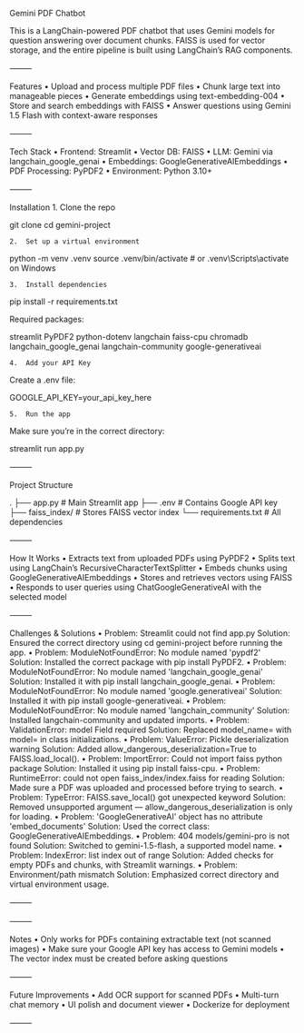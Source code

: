 Gemini PDF Chatbot

This is a LangChain-powered PDF chatbot that uses Gemini models for question answering over document chunks. FAISS is used for vector storage, and the entire pipeline is built using LangChain’s RAG components.

⸻

Features
	•	Upload and process multiple PDF files
	•	Chunk large text into manageable pieces
	•	Generate embeddings using text-embedding-004
	•	Store and search embeddings with FAISS
	•	Answer questions using Gemini 1.5 Flash with context-aware responses

⸻

Tech Stack
	•	Frontend: Streamlit
	•	Vector DB: FAISS
	•	LLM: Gemini via langchain_google_genai
	•	Embeddings: GoogleGenerativeAIEmbeddings
	•	PDF Processing: PyPDF2
	•	Environment: Python 3.10+

⸻

Installation
	1.	Clone the repo

git clone <your-repo-url>
cd gemini-project


	2.	Set up a virtual environment

python -m venv .venv
source .venv/bin/activate  # or .venv\Scripts\activate on Windows


	3.	Install dependencies

pip install -r requirements.txt

Required packages:

streamlit
PyPDF2
python-dotenv
langchain
faiss-cpu
chromadb
langchain_google_genai
langchain-community
google-generativeai


	4.	Add your API Key
Create a .env file:

GOOGLE_API_KEY=your_api_key_here


	5.	Run the app
Make sure you’re in the correct directory:

streamlit run app.py



⸻

Project Structure

.
├── app.py                  # Main Streamlit app
├── .env                    # Contains Google API key
├── faiss_index/            # Stores FAISS vector index
└── requirements.txt        # All dependencies


⸻

How It Works
	•	Extracts text from uploaded PDFs using PyPDF2
	•	Splits text using LangChain’s RecursiveCharacterTextSplitter
	•	Embeds chunks using GoogleGenerativeAIEmbeddings
	•	Stores and retrieves vectors using FAISS
	•	Responds to user queries using ChatGoogleGenerativeAI with the selected model

⸻


Challenges & Solutions
	•	Problem: Streamlit could not find app.py
Solution: Ensured the correct directory using cd gemini-project before running the app.
	•	Problem: ModuleNotFoundError: No module named 'pypdf2'
Solution: Installed the correct package with pip install PyPDF2.
	•	Problem: ModuleNotFoundError: No module named 'langchain_google_genai'
Solution: Installed it with pip install langchain_google_genai.
	•	Problem: ModuleNotFoundError: No module named 'google.generativeai'
Solution: Installed it with pip install google-generativeai.
	•	Problem: ModuleNotFoundError: No module named 'langchain_community'
Solution: Installed langchain-community and updated imports.
	•	Problem: ValidationError: model Field required
Solution: Replaced model_name= with model= in class initializations.
	•	Problem: ValueError: Pickle deserialization warning
Solution: Added allow_dangerous_deserialization=True to FAISS.load_local().
	•	Problem: ImportError: Could not import faiss python package
Solution: Installed it using pip install faiss-cpu.
	•	Problem: RuntimeError: could not open faiss_index/index.faiss for reading
Solution: Made sure a PDF was uploaded and processed before trying to search.
	•	Problem: TypeError: FAISS.save_local() got unexpected keyword
Solution: Removed unsupported argument — allow_dangerous_deserialization is only for loading.
	•	Problem: 'GoogleGenerativeAI' object has no attribute 'embed_documents'
Solution: Used the correct class: GoogleGenerativeAIEmbeddings.
	•	Problem: 404 models/gemini-pro is not found
Solution: Switched to gemini-1.5-flash, a supported model name.
	•	Problem: IndexError: list index out of range
Solution: Added checks for empty PDFs and chunks, with Streamlit warnings.
	•	Problem: Environment/path mismatch
Solution: Emphasized correct directory and virtual environment usage.

⸻



⸻

Notes
	•	Only works for PDFs containing extractable text (not scanned images)
	•	Make sure your Google API key has access to Gemini models
	•	The vector index must be created before asking questions

⸻

Future Improvements
	•	Add OCR support for scanned PDFs
	•	Multi-turn chat memory
	•	UI polish and document viewer
	•	Dockerize for deployment

⸻
